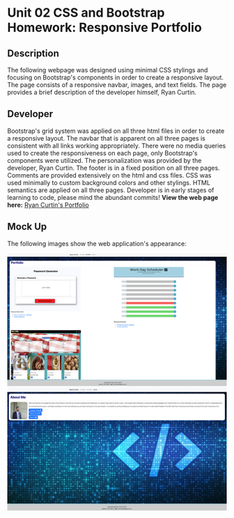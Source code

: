 # Unit 02 CSS and Bootstrap Homework: Responsive Portfolio
## Description
The following webpage was designed using minimal CSS stylings and focusing on Bootstrap's components in order to create a responsive layout.  The page consists of a responsive navbar, images, and text fields.  The page provides a brief description of the developer himself, Ryan Curtin.
## Developer
Bootstrap's grid system was applied on all three html files in order to create a responsive layout.  The navbar that is apparent on all three pages is consistent with all links working appropriately.  There were no media queries used to create the responsiveness on each page, only Bootstrap's components were utilized.  The personalization was provided by the developer, Ryan Curtin.  The footer is in a fixed position on all three pages.  Comments are provided extensively on the html and css files.  CSS was used minimally to custom background colors and other stylings.  HTML semantics are applied on all three pages.  Developer is in early stages of learning to code, please mind the abundant commits!
**View the web page here:** [Ryan Curtin's Portfolio][demo]

## Mock Up
The following images show the web application's appearance:

![Bootstrap](Assets/Images/example1.png) ![Bootstrap](Assets/Images/example2.png) 


[demo]: https://rpc08002.github.io/Bootstrap/.
